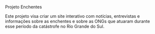 Projeto Enchentes

Este projeto visa criar um site interativo com notícias, entrevistas e informações sobre as enchentes e sobre as ONGs que atuaram durante esse período da catástrofe no Rio Grande do Sul.
